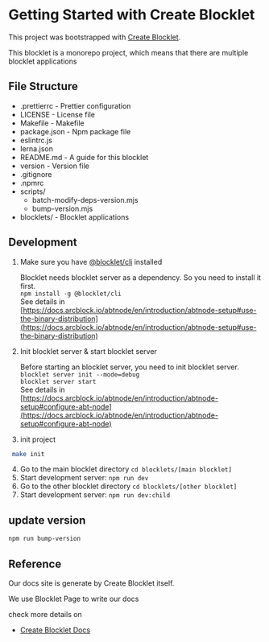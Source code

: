 # Getting Started with Create Blocklet

This project was bootstrapped with [Create Blocklet](https://github.com/blocklet/create-blocklet).

This blocklet is a monorepo project, which means that there are multiple blocklet applications

## File Structure

- .prettierrc - Prettier configuration
- LICENSE - License file
- Makefile - Makefile
- package.json - Npm package file
- eslintrc.js
- lerna.json
- README.md - A guide for this blocklet
- version - Version file
- .gitignore
- .npmrc
- scripts/
  - batch-modify-deps-version.mjs
  - bump-version.mjs
- blocklets/ - Blocklet applications

## Development

1. Make sure you have [@blocklet/cli](https://www.npmjs.com/package/@blocklet/cli) installed

   Blocklet needs blocklet server as a dependency. So you need to install it first.  
   `npm install -g @blocklet/cli`  
   See details in [https://docs.arcblock.io/abtnode/en/introduction/abtnode-setup#use-the-binary-distribution](https://docs.arcblock.io/abtnode/en/introduction/abtnode-setup#use-the-binary-distribution)

2. Init blocklet server & start blocklet server

   Before starting an blocklet server, you need to init blocklet server.  
   `blocklet server init --mode=debug`  
   `blocklet server start`  
   See details in [https://docs.arcblock.io/abtnode/en/introduction/abtnode-setup#configure-abt-node](https://docs.arcblock.io/abtnode/en/introduction/abtnode-setup#configure-abt-node)

3. init project

```bash
 make init
```

4. Go to the main blocklet directory `cd blocklets/[main blocklet]`
5. Start development server: `npm run dev`
6. Go to the other blocklet directory `cd blocklets/[other blocklet]`
7. Start development server: `npm run dev:child`

## update version

```bash
npm run bump-version
```

## Reference

Our docs site is generate by Create Blocklet itself.

We use Blocklet Page to write our docs

check more details on

- [Create Blocklet Docs](https://www.createblocklet.dev/docs/en/intro)
